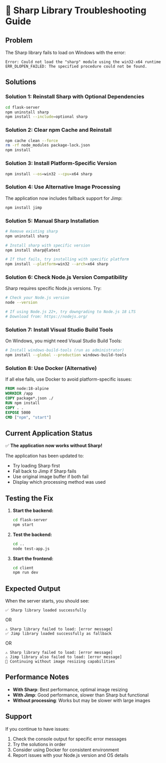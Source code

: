 # 🔧 Sharp Library Troubleshooting Guide

## Problem
The Sharp library fails to load on Windows with the error:
```
Error: Could not load the "sharp" module using the win32-x64 runtime
ERR_DLOPEN_FAILED: The specified procedure could not be found.
```

## Solutions

### Solution 1: Reinstall Sharp with Optional Dependencies
```bash
cd flask-server
npm uninstall sharp
npm install --include=optional sharp
```

### Solution 2: Clear npm Cache and Reinstall
```bash
npm cache clean --force
rm -rf node_modules package-lock.json
npm install
```

### Solution 3: Install Platform-Specific Version
```bash
npm install --os=win32 --cpu=x64 sharp
```

### Solution 4: Use Alternative Image Processing
The application now includes fallback support for Jimp:
```bash
npm install jimp
```

### Solution 5: Manual Sharp Installation
```bash
# Remove existing sharp
npm uninstall sharp

# Install sharp with specific version
npm install sharp@latest

# If that fails, try installing with specific platform
npm install --platform=win32 --arch=x64 sharp
```

### Solution 6: Check Node.js Version Compatibility
Sharp requires specific Node.js versions. Try:
```bash
# Check your Node.js version
node --version

# If using Node.js 22+, try downgrading to Node.js 18 LTS
# Download from: https://nodejs.org/
```

### Solution 7: Install Visual Studio Build Tools
On Windows, you might need Visual Studio Build Tools:
```bash
# Install windows-build-tools (run as administrator)
npm install --global --production windows-build-tools
```

### Solution 8: Use Docker (Alternative)
If all else fails, use Docker to avoid platform-specific issues:
```dockerfile
FROM node:18-alpine
WORKDIR /app
COPY package*.json ./
RUN npm install
COPY . .
EXPOSE 5000
CMD ["npm", "start"]
```

## Current Application Status

✅ **The application now works without Sharp!**

The application has been updated to:
- Try loading Sharp first
- Fall back to Jimp if Sharp fails
- Use original image buffer if both fail
- Display which processing method was used

## Testing the Fix

1. **Start the backend:**
   ```bash
   cd flask-server
   npm start
   ```

2. **Test the backend:**
   ```bash
   cd ..
   node test-app.js
   ```

3. **Start the frontend:**
   ```bash
   cd client
   npm run dev
   ```

## Expected Output

When the server starts, you should see:
```
✅ Sharp library loaded successfully
```
OR
```
⚠️ Sharp library failed to load: [error message]
✅ Jimp library loaded successfully as fallback
```
OR
```
⚠️ Sharp library failed to load: [error message]
⚠️ Jimp library also failed to load: [error message]
📝 Continuing without image resizing capabilities
```

## Performance Notes

- **With Sharp**: Best performance, optimal image resizing
- **With Jimp**: Good performance, slower than Sharp but functional
- **Without processing**: Works but may be slower with large images

## Support

If you continue to have issues:
1. Check the console output for specific error messages
2. Try the solutions in order
3. Consider using Docker for consistent environment
4. Report issues with your Node.js version and OS details

